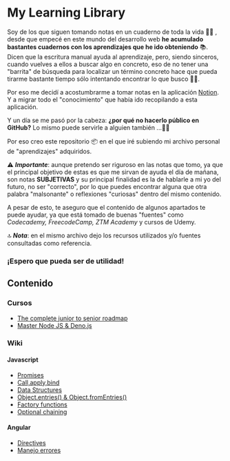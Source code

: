 # My Learning Library

Soy de los que siguen tomando notas en un cuaderno de toda la vida ✍🏻 , desde que empecé en este mundo del desarrollo web **he acumulado bastantes cuadernos con los aprendizajes que he ido obteniendo** 📚.
Dicen que la escritura manual ayuda al aprendizaje, pero, siendo sinceros, cuando vuelves a ellos a buscar algo en concreto, eso de no tener una "barrita" de búsqueda para localizar un término concreto hace que pueda tirarme bastante tiempo sólo intentando encontrar lo que busco 🙇🏽.

Por eso me decidí a acostumbrarme a tomar notas en la aplicación [Notion](https://www.notion.so/product). Y a migrar todo el "conocimiento" que había ido recopilando a esta aplicación. 

Y un día se me pasó por la cabeza: **¿por qué no hacerlo público en GitHub?** Lo mismo puede servirle a alguien también ...🤘🏾


Por eso creo este repositorio 📦  en el que iré subiendo mi archivo personal de "aprendizajes" adquiridos.

⚠️  ***Importante***: aunque pretendo ser riguroso en las notas que tomo, ya que el principal objetivo de estas es que me sirvan de ayuda el día de mañana, son notas **SUBJETIVAS** y su principal finalidad es la de hablarle a mi yo del futuro, no ser "correcto", por lo que puedes encontrar alguna que otra palabra "malsonante" o reflexiones "curiosas" dentro del mismo contenido.

A pesar de esto, te aseguro que el contenido de algunos apartados te puede ayudar, ya que está tomado de buenas "fuentes" como *Codecademy, FreecodeCamp, ZTM Academy* y cursos de Udemy.

🔝  ***Nota***: en el mismo archivo dejo los recursos utilizados y/o fuentes consultadas como referencia.

### ¡Espero que pueda ser de utilidad!


## Contenido

### Cursos

- [The complete junior to senior roadmap](https://github.com/jlaguilargomez/my_learning_library/blob/master/courses/complete-junior-to-senior-roadmap.md)
- [Master Node JS & Deno.js](https://github.com/jlaguilargomez/node_academind-course)


### Wiki
#### Javascript

- [Promises](https://github.com/jlaguilargomez/my_learning_library/blob/master/javascript/Promises.md)
- [Call,apply,bind](https://github.com/jlaguilargomez/my_learning_library/blob/master/javascript/Call%2Capply%2Cbind.md)
- [Data Structures](https://github.com/jlaguilargomez/my_learning_library/blob/master/javascript/Data-structures.md)
- [Object.entries() & Object.fromEntries()](
https://github.com/jlaguilargomez/my_learning_library/blob/master/javascript/Object.entries_%26_Object.fromEntries.md)
- [Factory functions](https://github.com/jlaguilargomez/my_learning_library/blob/master/javascript/Factory-functions.md)
- [Optional chaining](
https://github.com/jlaguilargomez/my_learning_library/blob/master/javascript/Optional-chaining.md)


#### Angular

- [Directives](https://github.com/jlaguilargomez/my_learning_library/blob/master/angular/1.Directives.md)
- [Manejo errores](https://github.com/jlaguilargomez/my_learning_library/blob/master/angular/2.Manejo-errores.md)



